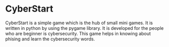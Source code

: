 # CyberStart

CyberStart is a simple game which is the hub of small mini games. It is written in python by using the pygame library. It is developed for the people who are beginner is cybersecurity. This game helps in knowing about phising and learn the cybersecurity words.
